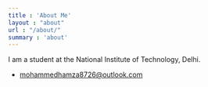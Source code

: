 ```yaml
---
title : 'About Me'
layout : "about"
url : "/about/"
summary : 'about'
---
```


I am a student at the National Institute of Technology, Delhi.  

- [mohammedhamza8726@outlook.com](mailto:"mohammedhamza8726@outlook.com")